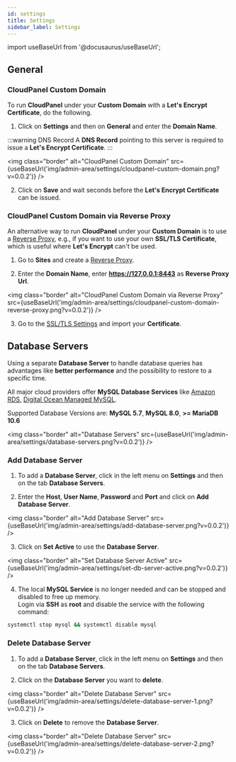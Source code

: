 ```yaml
---
id: settings
title: Settings
sidebar_label: Settings
---
```


import useBaseUrl from '@docusaurus/useBaseUrl';

## General

### CloudPanel Custom Domain

To run **CloudPanel** under your **Custom Domain** with a **Let's Encrypt Certificate**, do the following.

1. Click on **Settings** and then on **General** and enter the **Domain Name**.

:::warning DNS Record
A **DNS Record** pointing to this server is required to issue a **Let's Encrypt Certificate**.
:::

<img class="border" alt="CloudPanel Custom Domain" src={useBaseUrl('img/admin-area/settings/cloudpanel-custom-domain.png?v=0.0.2')} />

2. Click on **Save** and wait seconds before the **Let's Encrypt Certificate** can be issued.

### CloudPanel Custom Domain via Reverse Proxy

An alternative way to run **CloudPanel** under your **Custom Domain** is to use a [Reverse Proxy](../../frontend-area/add-site/#create-a-reverse-proxy), e.g.,
if you want to use your own **SSL/TLS Certificate**, which  is useful where **Let's Encrypt** can't be used.

1. Go to **Sites** and create a [Reverse Proxy](../../frontend-area/add-site/#create-a-reverse-proxy).

2. Enter the **Domain Name**, enter **https://127.0.0.1:8443** as **Reverse Proxy Url**.

<img class="border" alt="CloudPanel Custom Domain via Reverse Proxy" src={useBaseUrl('img/admin-area/settings/cloudpanel-custom-domain-reverse-proxy.png?v=0.0.2')} />

3. Go to the [SSL/TLS Settings](../../frontend-area/tls/#import-certificate) and import your **Certificate**.

## Database Servers

Using a separate **Database Server** to handle database queries has advantages like **better performance** and the possibility to restore to a specific time. 

All major cloud providers offer **MySQL Database Services** like [Amazon RDS](https://aws.amazon.com/rds/),
[Digital Ocean Managed MySQL](https://www.digitalocean.com/products/managed-databases-mysql/).

Supported Database Versions are: **MySQL 5.7**, **MySQL 8.0**, **>= MariaDB 10.6**

<img class="border" alt="Database Servers" src={useBaseUrl('img/admin-area/settings/database-servers.png?v=0.0.2')} />

### Add Database Server

1. To add a **Database Server**, click in the left menu on **Settings** and then on the tab **Database Servers**.

2. Enter the **Host**, **User Name**, **Password** and **Port** and click on **Add Database Server**.

<img class="border" alt="Add Database Server" src={useBaseUrl('img/admin-area/settings/add-database-server.png?v=0.0.2')} />

3. Click on **Set Active** to use the **Database Server**.

<img class="border" alt="Set Database Server Active" src={useBaseUrl('img/admin-area/settings/set-db-server-active.png?v=0.0.2')} />

4. The local **MySQL Service** is no longer needed and can be stopped and disabled to free up memory. <br />
Login via **SSH** as **root** and disable the service with the following command:

```bash
systemctl stop mysql && systemctl disable mysql
```

### Delete Database Server

1. To add a **Database Server**, click in the left menu on **Settings** and then on the tab **Database Servers**.

2. Click on the **Database Server** you want to **delete**.

<img class="border" alt="Delete Database Server" src={useBaseUrl('img/admin-area/settings/delete-database-server-1.png?v=0.0.2')} />

3. Click on **Delete** to remove the **Database Server**.

<img class="border" alt="Delete Database Server" src={useBaseUrl('img/admin-area/settings/delete-database-server-2.png?v=0.0.2')} />